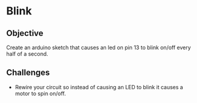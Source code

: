 Blink
=====

## Objective

Create an arduino sketch that causes an led on pin 13 to blink on/off
every half of a second.

## Challenges

* Rewire your circuit so instead of causing an LED to blink it causes a motor to spin on/off.
